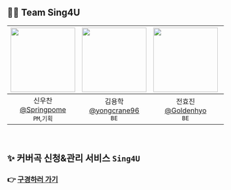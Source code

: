 ## 🧑‍💻 Team Sing4U

|<img src="https://avatars.githubusercontent.com/u/113245861?v=4" width="150" height="150"/>|<img src="https://avatars.githubusercontent.com/u/192083651?v=4" width="150" height="150"/>|<img src="https://avatars.githubusercontent.com/u/143686991?v=4" width="150" height="150"/>|<img src="https://avatars.githubusercontent.com/u/26660534?v=4" width="150" height="150"/>|<img src="https://avatars.githubusercontent.com/u/143686991?v=4" width="150" height="150"/>|
|:-:|:-:|:-:|:-:|:-:|
|신우찬<br/>[@Springpome](https://github.com/Springpome)<br/>`PM`,`기획`|김용학<br/>[@yongcrane96](https://github.com/yongcrane96)<br/>`BE`|전효진<br/>[@Goldenhyo](https://github.com/Goldenhyo)<br/>`BE`|박종원<br/>[@monegit](https://github.com/monegit)<br/>`FE`|(미정)<br/>[@unknown](https://github.com/unknown)<br/>`FE`|

<br>

## ✨ 커버곡 신청&관리 서비스 `Sing4U`
### 👉 [**구경하러 가기**](https://sing4u.kr/)
